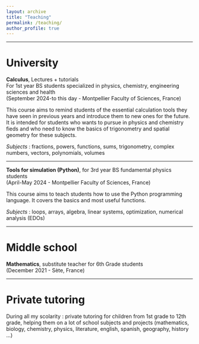 ```yaml
---
layout: archive
title: "Teaching"
permalink: /teaching/
author_profile: true
---
```


***

University
======

<b>Calculus</b>, Lectures + tutorials
<br> For 1st year BS students specialized in physics, chemistry, engineering sciences and health
<br>(September 2024-to this day - Montpellier Faculty of Sciences, France)

This course aims to remind students of the essential calculation tools they have seen in previous years and introduce them to new ones for the future. It is intended for students who wants to pursue in physics and chemistry fieds and who need to know the basics of trigonometry and spatial geometry for these subjects.

<i>Subjects</i> : fractions, powers, functions, sums, trigonometry, complex numbers, vectors, polynomials, volumes

***

<b>Tools for simulation (Python)</b>, for 3rd year BS fundamental physics students
<br>(April-May 2024 - Montpellier Faculty of Sciences, France)

This course aims to teach students how to use the Python programming language. It covers the basics and most useful functions.

<i>Subjects</i> : loops, arrays, algebra, linear systems, optimization, numerical analysis (EDOs)

***

Middle school
======

<b>Mathematics</b>, substitute teacher for 6th Grade students
<br>(December 2021 - Sète, France)

***

Private tutoring
======

During all my scolarity : private tutoring for children from 1st grade to 12th grade, helping them on a lot of school subjects and projects (mathematics, biology, chemistry, physics, literature, english, spanish, geography, history ...)
